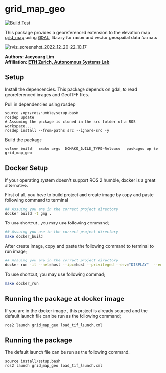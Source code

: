# grid_map_geo

[![Build Test](https://github.com/ethz-asl/grid_map_geo/actions/workflows/build_test.yml/badge.svg)](https://github.com/ethz-asl/grid_map_geo/actions/workflows/build_test.yml)

This package provides a georeferenced extension to the elevation map [grid_map](https://github.com/ANYbotics/grid_map) using [GDAL](https://gdal.org/), library for raster and vector geospatial data formats

![rviz_screenshot_2022_12_20-22_10_17](https://user-images.githubusercontent.com/5248102/208767846-6511a150-9924-44ea-8b6e-41b57407e26e.png)


**Authors: Jaeyoung Lim<br />
Affiliation: [ETH Zurich, Autonomous Systems Lab](https://asl.ethz.ch/)<br />**

## Setup

Install the dependencies. This package depends on gdal, to read georeferenced images and GeoTIFF files.

Pull in dependencies using rosdep
```
source /opt/ros/humble/setup.bash
rosdep update
# Assuming the package is cloned in the src folder of a ROS workspace...
rosdep install --from-paths src --ignore-src -y
```

Build the package
```
colcon build --cmake-args -DCMAKE_BUILD_TYPE=Release --packages-up-to grid_map_geo
```
## Docker Setup

If your operating system doesn't support ROS 2 humble, docker is a great alternative.

First of all, you have to build project and create image by copy and paste following command to terminal

```bash
## Assuimg you are in the correct project directory
docker build -t gmg .
```
To use shortcut , you may use following command;

```bash
## Assuimg you are in the correct project directory
make docker_build
```

After create image, copy and paste the following command to terminal to run image;

```bash
## Assuimg you are in the correct project directory
docker run -it --net=host --ipc=host --privileged --env="DISPLAY"  --env="QT_X11_NO_MITSHM=1" --volume="/tmp/.X11-unix:/tmp/.X11-unix:rw" --volume="${XAUTHORITY}:/root/.Xauthority"  --entrypoint /bin/bash gmg
```
To use shortcut, you may use following commad;

```bash
make docker_run
```
## Running the package at docker image

If you are in the docker image , this project is already sourced and the default launch file can be run as the following command;

```bash
ros2 launch grid_map_geo load_tif_launch.xml
```

## Running the package

The default launch file can be run as the following command. 
```
source install/setup.bash
ros2 launch grid_map_geo load_tif_launch.xml
```

